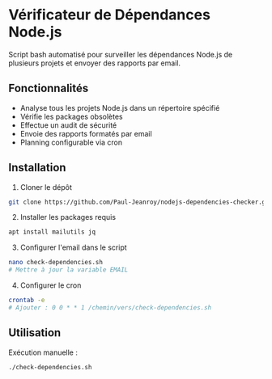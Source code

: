 # Vérificateur de Dépendances Node.js

Script bash automatisé pour surveiller les dépendances Node.js de plusieurs projets et envoyer des rapports par email.

## Fonctionnalités

- Analyse tous les projets Node.js dans un répertoire spécifié
- Vérifie les packages obsolètes
- Effectue un audit de sécurité
- Envoie des rapports formatés par email
- Planning configurable via cron

## Installation

1. Cloner le dépôt
```bash
git clone https://github.com/Paul-Jeanroy/nodejs-dependencies-checker.git
```

2. Installer les packages requis
```bash
apt install mailutils jq
```

3. Configurer l'email dans le script
```bash
nano check-dependencies.sh
# Mettre à jour la variable EMAIL
```

4. Configurer le cron
```bash
crontab -e
# Ajouter : 0 0 * * 1 /chemin/vers/check-dependencies.sh
```

## Utilisation

Exécution manuelle :
```bash
./check-dependencies.sh
```
